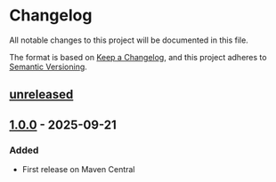 # Changelog

All notable changes to this project will be documented in this file.

The format is based on [Keep a Changelog](https://keepachangelog.com/en/1.0.0/),
and this project adheres to [Semantic Versioning](https://semver.org/spec/v2.0.0.html).

## [unreleased]

## [1.0.0] - 2025-09-21

### Added

- First release on Maven Central

[unreleased]: https://github.com/cthing/cthing-jasypt/compare/1.0.0...HEAD
[1.0.0]: https://github.com/cthing/cthing-jasypt/releases/tag/1.0.0
